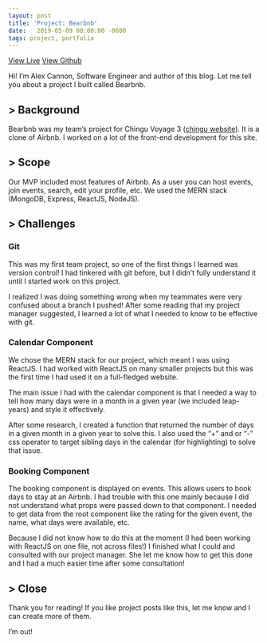 ```yaml
---
layout: post
title: 'Project: Bearbnb'
date:   2019-05-09 00:00:00 -0600
tags: project, portfolio
---
```

<a href="https://bearbnb-06.herokuapp.com">View Live</a>
<a href="https://github.com/chingu-voyage3/bears-06">View Github</a>

Hi! I’m Alex Cannon, Software Engineer and author of this blog. Let me tell you about a project I built called Bearbnb.

## > Background
Bearbnb was my team’s project for Chingu Voyage 3 ([chingu website](https://chingu.io/)). It is a clone of Airbnb. I worked on a lot of the front-end development for this site.

## > Scope
Our MVP included most features of Airbnb. As a user you can host events, join events, search, edit your profile, etc. We used the MERN stack (MongoDB, Express, ReactJS, NodeJS).

## > Challenges
### Git
This was my first team project, so one of the first things I learned was version control! I had tinkered with git before, but I didn’t fully understand it until I started work on this project.

I realized I was doing something wrong when my teammates were very confused about a branch I pushed! After some reading that my project manager suggested, I learned a lot of what I needed to know to be effective with git.

### Calendar Component
We chose the MERN stack for our project, which meant I was using ReactJS. I had worked with ReactJS on many smaller projects but this was the first time I had used it on a full-fledged website.

The main issue I had with the calendar component is that I needed a way to tell how many days were in a month in a given year (we included leap-years) and style it effectively.

After some research, I created a function that returned the number of days in a given month in a given year to solve this. I also used the “+” and or “-” css operator to target sibling days in the calendar (for highlighting) to solve that issue.

### Booking Component
The booking component is displayed on events. This allows users to book days to stay at an Airbnb. I had trouble with this one mainly because I did not understand what props were passed down to that component. I needed to get data from the root component like the rating for the given event, the name, what days were available, etc.

Because I did not know how to do this at the moment (I had been working with ReactJS on one file, not across files!) I finished what I could and consulted with our project manager. She let me know how to get this done and I had a much easier time after some consultation!

## > Close
Thank you for reading! If you like project posts like this, let me know and I can create more of them.

I’m out!
